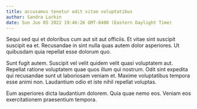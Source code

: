 ```yaml
---
title: accusamus tenetur odit vitae voluptatibus
author: Sandra Larkin
date: Sun Jun 05 2022 19:46:26 GMT-0400 (Eastern Daylight Time)
---
```

Sequi sed qui et doloribus cum aut sit aut officiis. Et vitae sint suscipit suscipit ea et. Recusandae in sint nulla quas autem dolor asperiores. Ut quibusdam quia repellat esse dolorum quo.

 Sunt fugit autem. Suscipit vel velit quidem velit quasi voluptatem aut. Repellat ratione voluptatem quae quos illum qui nostrum. Odit sint expedita qui recusandae sunt ut laboriosam veniam et. Maxime voluptatibus tempora esse animi non. Laudantium odio et iste nihil repellat voluptas.

 Eum asperiores dicta laudantium dolorem. Quia quae nemo eos. Veniam eos exercitationem praesentium tempora.